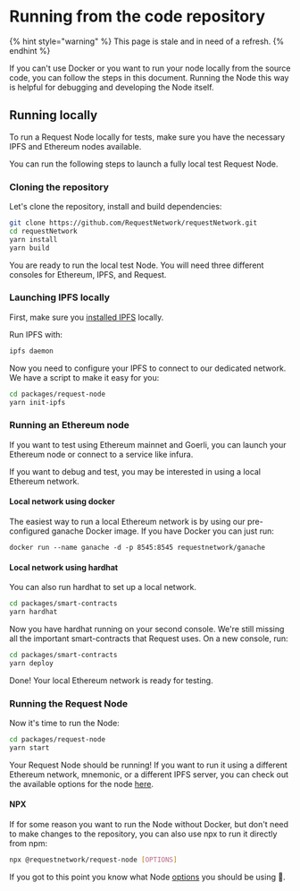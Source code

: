 # Running from the code repository

{% hint style="warning" %}
This page is stale and in need of a refresh.
{% endhint %}

If you can't use Docker or you want to run your node locally from the source code, you can follow the steps in this document. Running the Node this way is helpful for debugging and developing the Node itself.

## Running locally

To run a Request Node locally for tests, make sure you have the necessary IPFS and Ethereum nodes available.

You can run the following steps to launch a fully local test Request Node.

### Cloning the repository

Let's clone the repository, install and build dependencies:

```bash
git clone https://github.com/RequestNetwork/requestNetwork.git
cd requestNetwork
yarn install
yarn build
```

You are ready to run the local test Node. You will need three different consoles for Ethereum, IPFS, and Request.

### Launching IPFS locally

First, make sure you [installed IPFS](https://docs.ipfs.io/guides/guides/install/) locally.

Run IPFS with:

```bash
ipfs daemon
```

Now you need to configure your IPFS to connect to our dedicated network. We have a script to make it easy for you:

```bash
cd packages/request-node
yarn init-ipfs
```

### Running an Ethereum node

If you want to test using Ethereum mainnet and Goerli, you can launch your Ethereum node or connect to a service like infura.

If you want to debug and test, you may be interested in using a local Ethereum network.

#### Local network using docker

The easiest way to run a local Ethereum network is by using our pre-configured ganache Docker image. If you have Docker you can just run:

```
docker run --name ganache -d -p 8545:8545 requestnetwork/ganache
```

#### Local network using hardhat

You can also run hardhat to set up a local network.

```bash
cd packages/smart-contracts
yarn hardhat
```

Now you have hardhat running on your second console. We're still missing all the important smart-contracts that Request uses. On a new console, run:

```bash
cd packages/smart-contracts
yarn deploy
```

Done! Your local Ethereum network is ready for testing.

### Running the Request Node

Now it's time to run the Node:

```bash
cd packages/request-node
yarn start
```

Your Request Node should be running! If you want to run it using a different Ethereum network, mnemonic, or a different IPFS server, you can check out the available options for the node [here](https://github.com/RequestNetwork/requestNetwork/tree/master/packages/request-node#options).

#### NPX

If for some reason you want to run the Node without Docker, but don't need to make changes to the repository, you can also use npx to run it directly from npm:

```bash
npx @requestnetwork/request-node [OPTIONS]
```

If you got to this point you know what Node [options](https://github.com/RequestNetwork/requestNetwork/tree/master/packages/request-node#options) you should be using 🙂.
